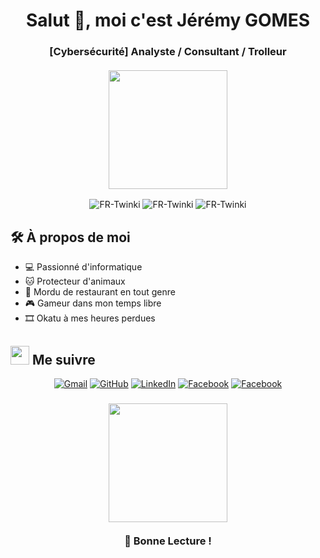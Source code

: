 <h1 align="center">Salut 👋, moi c'est Jérémy GOMES</h1>
<h3 align="center">
  [Cybersécurité] Analyste / Consultant / Trolleur
  <br>  
  <br>
  <img src="https://i.giphy.com/media/YWB6Hi29vA3jG/giphy.webp" onerror="this.onerror=null;this.src='https://i.giphy.com/YWB6Hi29vA3jG.gif';" width="190px">
</h3>

<p align="center"> <img src="https://komarev.com/ghpvc/?username=FR-Twinki&label=Profile%20views&color=0e75b6&style=flat" alt="FR-Twinki" />
		   <img src="https://badges.pufler.dev/repos/FR-Twinki" alt="FR-Twinki" />
		   <img src="https://img.shields.io/github/followers/FR-Twinki?label=Followers" alt="FR-Twinki" />
</p>

## 🛠️ À propos de moi
- 💻 Passionné d'informatique
- 🐱 Protecteur d'animaux
- 🍜 Mordu de restaurant en tout genre
- 🎮 Gameur dans mon temps libre
- 🎞 Okatu à mes heures perdues

## <img src="https://media.giphy.com/media/iY8CRBdQXODJSCERIr/giphy.gif" width="30px"> Me suivre
<p align="center">
	<a href="mailto:jeremy.gomes@outlook.fr"><img img src="https://img.shields.io/badge/Microsoft_Outlook-0078D4?style=for-the-badge&logo=microsoft-outlook&logoColor=white" alt="Gmail"/></a>
	<a href="https://github.com/FR-Twinki"><img src="https://img.shields.io/badge/github-%23121011.svg?style=for-the-badge&logo=github&logoColor=white" alt="GitHub"/></a>
	<a href="https://www.linkedin.com/in/jeremy-gomes/"><img src="https://img.shields.io/badge/linkedin-%230077B5.svg?style=for-the-badge&logo=linkedin&logoColor=white" alt="LinkedIn"/></a>
	<a href="https://www.facebook.com/98rpJbxQUF68V8Veq77/"><img src="https://img.shields.io/badge/Facebook-%231877F2.svg?style=for-the-badge&logo=Facebook&logoColor=white" alt="Facebook"/></a>
  	<a href="https://www.paypal.com/paypalme/gomesjeremy"><img src="https://img.shields.io/badge/PayPal-00457C?style=for-the-badge&logo=paypal&logoColor=white" alt="Facebook"/></a>
</p>

<h3 align="center">
  <img src="https://i.giphy.com/media/R6gvnAxj2ISzJdbA63/giphy.webp" onerror="this.onerror=null;this.src='https://i.giphy.com/YWB6Hi29vA3jG.gif';" width="190px">
  <br>  
  <br>  
📖 Bonne Lecture !
</h3>
